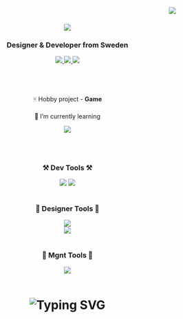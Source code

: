 <img align="right" src="https://visitor-badge.laobi.icu/badge?page_id=di-marko.di-marko" />

<h1 align="center">
    <img src="https://readme-typing-svg.herokuapp.com/?font=Righteous&size=35&center=true&vCenter=true&width=500&height=70&duration=4000&lines=Hello!+👋;+I'm+Dima!;" />
</h1>

<div align="center">
    <h3>Designer & Developer from Sweden</h3>
    <div align="center"> 
      <a href="https://linkedin.com/in/dimamarkelov" target="_blank">
        <img src="https://img.shields.io/badge/LinkedIn-0077B5?style=for-the-badge&logo=linkedin&logoColor=white" target="_blank" />
      </a>
      <a href="https://di-marko.github.io" target="_blank">
         <img src="https://img.shields.io/badge/Github-202429?style=for-the-badge&logo=github&logoColor=white" target="_blank" /> 
      </a>
      <a href="https://www.behance.net/mrfervor" target="_blank">
         <img src="https://img.shields.io/badge/Behance-0258ff?style=for-the-badge&logo=behance&logoColor=white" target="_blank" /> 
      </a>
    </div>
</div>
<h1></h1>

<br/>
<div align="center">
    
 🀄 Hobby project - **Game** 
<br/>
<br/>
 🌱 I’m currently learning <div align="center"><img src="https://skillicons.dev/icons?i=python,cs" /></div> 
</div>
 <br/>
 

 <br/>
<h3 align="center">⚒️ Dev Tools ⚒️</h3>
<div align="center">
    <img src="https://skillicons.dev/icons?i=html,css,javascript,react,next" />
    <img src="https://skillicons.dev/icons?i=python,sass,styledcomponents,mongodb,nodejs,vscode" />
</div>
<br/>
<h3 align="center">🎨 Designer Tools 🎨</h3>
<div align="center">
    <img src="https://skillicons.dev/icons?i=figma,photoshop,illustrator" /><br>
    <img src="https://skillicons.dev/icons?i=blender,unreal,sketchup,autocad" />
</div>
<br/>
<h3 align="center">👔 Mgnt Tools 👔</h3>
<div align="center">
    <img src="https://skillicons.dev/icons?i=github,gitlab,git" /><br>
</div>

<br/>
<h1 align="center">
    <img src="https://readme-typing-svg.herokuapp.com?font=Fira+Code&weight=600&pause=1000&width=435&lines=Feel+free+to+reach+out+to+me!" alt="Typing SVG" />
</h1>
